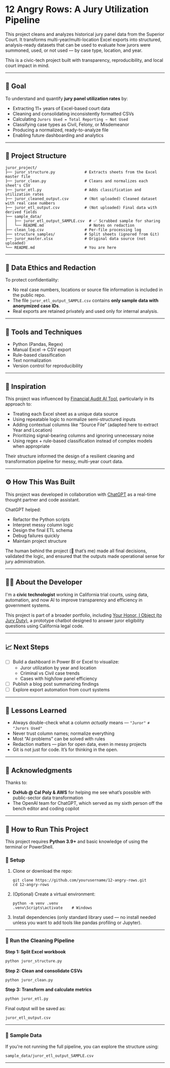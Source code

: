 # 12 Angry Rows: A Jury Utilization Pipeline

This project cleans and analyzes historical jury panel data from the Superior Court. It transforms multi-year/multi-location Excel exports into structured, analysis-ready datasets that can be used to evaluate how jurors were summoned, used, or not used — by case type, location, and year.

This is a civic-tech project built with transparency, reproducibility, and local court impact in mind.

---

## 🎯 Goal

To understand and quantify **jury panel utilization rates** by:

- Extracting 11+ years of Excel-based court data
- Cleaning and consolidating inconsistently formatted CSVs
- Calculating `Jurors Used = Total Reporting − Not Used`
- Classifying case types as Civil, Felony, or Misdemeanor
- Producing a normalized, ready-to-analyze file
- Enabling future dashboarding and analytics

---

## 📁 Project Structure

```
juror_project/
├── juror_structure.py             # Extracts sheets from the Excel master file
├── juror_clean.py                 # Cleans and normalizes each sheet's CSV
├── juror_etl.py                   # Adds classification and utilization rates
├── juror_cleaned_output.csv       # (Not uploaded) Cleaned dataset with real case numbers
├── juror_etl_output.csv           # (Not uploaded) Final data with derived fields
├── sample_data/
│   ├── juror_etl_output_SAMPLE.csv  # ✅ Scrubbed sample for sharing
│   └── README.md                    # Notes on redaction
├── clean_log.csv                  # Per-file processing log
├── structure_samples/             # Split sheets (ignored from Git)
├── juror_master.xlsx              # Original data source (not uploaded)
└── README.md                      # You are here
```

---

## 🔐 Data Ethics and Redaction

To protect confidentiality:
- No real case numbers, locations or source file information is included in the public repo.
- The file `juror_etl_output_SAMPLE.csv` contains **only sample data with anonymized case IDs**.
- Real exports are retained privately and used only for internal analysis.

---

## 🧰 Tools and Techniques

- Python (Pandas, Regex)
- Manual Excel → CSV export
- Rule-based classification
- Text normalization
- Version control for reproducibility

---

## 🙌 Inspiration

This project was influenced by [Financial Audit AI Tool](https://github.com/flwrsfralgernn/Financial-Audit-AI-Tool), particularly in its approach to:

- Treating each Excel sheet as a unique data source
- Using repeatable logic to normalize semi-structured inputs
- Adding contextual columns like “Source File” (adapted here to extract Year and Location)
- Prioritizing signal-bearing columns and ignoring unnecessary noise
- Using regex + rule-based classification instead of complex models when appropriate

Their structure informed the design of a resilient cleaning and transformation pipeline for messy, multi-year court data.

---

## ⚙️ How This Was Built

This project was developed in collaboration with [ChatGPT](https://openai.com/chatgpt) as a real-time thought partner and code assistant.

ChatGPT helped:
- Refactor the Python scripts
- Interpret messy column logic
- Design the final ETL schema
- Debug failures quickly
- Maintain project structure

The human behind the project (👋 that’s me) made all final decisions, validated the logic, and ensured that the outputs made operational sense for jury administration.

---

## 🧑‍💻 About the Developer

I'm a **civic technologist** working in California trial courts, using data, automation, and now AI to improve transparency and efficiency in government systems.

This project is part of a broader portfolio, including [Your Honor, I Object (to Jury Duty)](https://github.com/earlgreyhot1701D/your-honor-i-object-to-jury-duty-v9), a prototype chatbot designed to answer juror eligibility questions using California legal code.

---

## 📈 Next Steps

- [ ] Build a dashboard in Power BI or Excel to visualize:
  - Juror utilization by year and location
  - Criminal vs Civil case trends
  - Cases with high/low panel efficiency
- [ ] Publish a blog post summarizing findings
- [ ] Explore export automation from court systems

---

## 🧠 Lessons Learned

- Always double-check what a column *actually* means — `"Juror"` ≠ `"Jurors Used"`
- Never trust column names; normalize everything
- Most “AI problems” can be solved with rules
- Redaction matters — plan for open data, even in messy projects
- Git is not just for code. It’s for thinking in the open.

---

## 🤝 Acknowledgments

Thanks to:
- **DxHub @ Cal Poly & AWS** for helping me see what’s possible with public-sector data transformation
- The OpenAI team for ChatGPT, which served as my sixth person off the bench editor and coding copilot

---

## 🧪 How to Run This Project

This project requires **Python 3.9+** and basic knowledge of using the terminal or PowerShell.

### 🧰 Setup

1. Clone or download the repo:
   ```
   git clone https://github.com/yourusername/12-angry-rows.git
   cd 12-angry-rows
   ```

2. (Optional) Create a virtual environment:
   ```
   python -m venv .venv
   .venv\Scripts\activate    # Windows
   ```

3. Install dependencies (only standard library used — no install needed unless you want to add tools like pandas profiling or Jupyter).

---

### 🧼 Run the Cleaning Pipeline

**Step 1: Split Excel workbook**
```bash
python juror_structure.py
```

**Step 2: Clean and consolidate CSVs**
```bash
python juror_clean.py
```

**Step 3: Transform and calculate metrics**
```bash
python juror_etl.py
```

Final output will be saved as:
```
juror_etl_output.csv
```

---

### 🧪 Sample Data

If you're not running the full pipeline, you can explore the structure using:

```
sample_data/juror_etl_output_SAMPLE.csv
```

---

